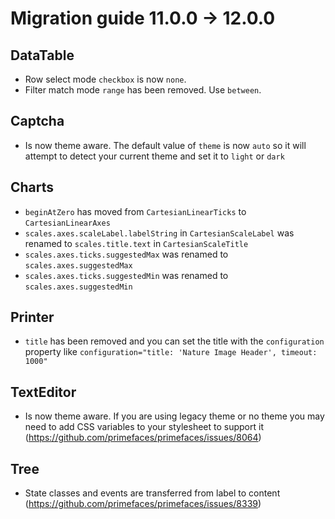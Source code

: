 # Migration guide 11.0.0 -> 12.0.0

## DataTable
  * Row select mode `checkbox` is now `none`.
  * Filter match mode `range` has been removed. Use `between`.

## Captcha
  * Is now theme aware. The default value of `theme` is now `auto` so it will attempt to detect your current theme and set it to `light` or `dark`
  
## Charts
  * `beginAtZero` has moved from `CartesianLinearTicks` to `CartesianLinearAxes`
  * `scales.axes.scaleLabel.labelString` in `CartesianScaleLabel` was renamed to `scales.title.text` in `CartesianScaleTitle`
  * `scales.axes.ticks.suggestedMax` was renamed to `scales.axes.suggestedMax`
  * `scales.axes.ticks.suggestedMin` was renamed to `scales.axes.suggestedMin`
  
## Printer
  * `title` has been removed and you can set the title with the `configuration` property like `configuration="title: 'Nature Image Header', timeout: 1000"`
  
## TextEditor
  * Is now theme aware. If you are using legacy theme or no theme you may need to add CSS variables to your stylesheet to support it (https://github.com/primefaces/primefaces/issues/8064)

## Tree
  * State classes and events are transferred from label to content (https://github.com/primefaces/primefaces/issues/8339)
